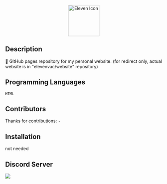 <p align="center">
  <img width="100" src="https://raw.githubusercontent.com/elevenvac/elevenvac/master/Eleven_icon_higer_florence.png" alt="Eleven Icon">
</p>

## Description
🎫 GitHub pages repository for my personal website. (for redirect only, actual website is in "elevenvac/website" repository)

## Programming Languages
`HTML`

## Contributors
Thanks for contributions: `-`

## Installation
not needed

## Discord Server
<a href="https://discord.gg/P578T3aYbj"><img src="http://invidget.switchblade.xyz/HWjPAAs9d3"/></a>
